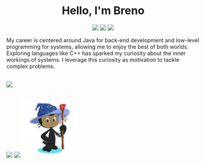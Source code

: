 <h1 align="center">Hello, I'm Breno</h1>

<p align="center">
          <a href="https://devbreno.com.br/"><img src="https://img.shields.io/badge/website-000000?style=for-the-badge&logo=About.me&logoColor=white"></a>
          <img src="https://img.shields.io/badge/LinkedIn-0077B5?style=for-the-badge&logo=linkedin&logoColor=white">
          <img src="https://img.shields.io/badge/Instagram-E4405F?style=for-the-badge&logo=instagram&logoColor=white">
</p>

<p>My career is centered around Java for back-end development and low-level programming 
for systems, allowing me to enjoy the best of both worlds. Exploring languages like C++
has sparked my curiosity about the inner workings of systems. I leverage this curiosity 
as motivation to tackle complex problems.</p><br>

<img src="https://skillicons.dev/icons?i=java,spring,cpp,rust,linux">

<p>
          <br>
          <img src="http://github-profile-summary-cards.vercel.app/api/cards/repos-per-language?username=brevex&theme=blueberry" href="http://github.com/brevex" style="width: 250px;">
          <img src="http://github-profile-summary-cards.vercel.app/api/cards/productive-time?username=brevex&theme=blueberry&utcOffset=8" href="http://github.com/brevex" style="width: 250px;">
          <img src="https://github.com/Brevex/brevex.github.io/blob/23f35508e8ea0cf9df3e41088da5ba2c51cee0f4/images/myOctocat.png" style="width: 150px;">
</p>
